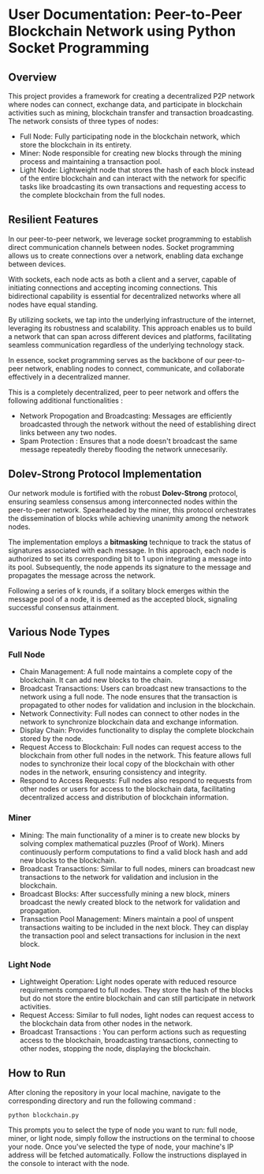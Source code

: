 # User Documentation: Peer-to-Peer Blockchain Network using Python Socket Programming

## Overview

This project provides a framework for creating a decentralized P2P network where nodes can connect, exchange data, and participate in blockchain activities such as mining, blockchain transfer and transaction broadcasting. The network consists of three types of nodes:

- Full Node: Fully participating node in the blockchain network, which store the blockchain in its entirety.
- Miner: Node responsible for creating new blocks through the mining process and maintaining a transaction pool.
- Light Node: Lightweight node that stores the hash of each block instead of the entire blockchain and can interact with the network for specific tasks like broadcasting its own transactions and requesting access to the complete blockchain from the full nodes.

## Resilient Features

In our peer-to-peer network, we leverage socket programming to establish direct communication channels between nodes. Socket programming allows us to create connections over a network, enabling data exchange between devices.

With sockets, each node acts as both a client and a server, capable of initiating connections and accepting incoming connections. This bidirectional capability is essential for decentralized networks where all nodes have equal standing.

By utilizing sockets, we tap into the underlying infrastructure of the internet, leveraging its robustness and scalability. This approach enables us to build a network that can span across different devices and platforms, facilitating seamless communication regardless of the underlying technology stack.

In essence, socket programming serves as the backbone of our peer-to-peer network, enabling nodes to connect, communicate, and collaborate effectively in a decentralized manner.

This is a completely decentralized, peer to peer network and offers the following additional functionalities :

- Network Propogation and Broadcasting: Messages are efficiently broadcasted through the network without the need of establishing direct links between any two nodes.
- Spam Protection : Ensures that a node doesn't broadcast the same message repeatedly thereby flooding the network unnecesarily.

## Dolev-Strong Protocol Implementation

Our network module is fortified with the robust **Dolev-Strong** protocol, ensuring seamless consensus among interconnected nodes within the peer-to-peer network. Spearheaded by the miner, this protocol orchestrates the dissemination of blocks while achieving unanimity among the network nodes.

The implementation employs a **bitmasking** technique to track the status of signatures associated with each message. In this approach, each node is authorized to set its corresponding bit to 1 upon integrating a message into its pool. Subsequently, the node appends its signature to the message and propagates the message across the network.

Following a series of k rounds, if a solitary block emerges within the message pool of a node, it is deemed as the accepted block, signaling successful consensus attainment.

## Various Node Types

### Full Node

- Chain Management: A full node maintains a complete copy of the blockchain. It can add new blocks to the chain.
- Broadcast Transactions: Users can broadcast new transactions to the network using a full node. The node ensures that the transaction is propagated to other nodes for validation and inclusion in the blockchain.
- Network Connectivity: Full nodes can connect to other nodes in the network to synchronize blockchain data and exchange information.
- Display Chain: Provides functionality to display the complete blockchain stored by the node.
- Request Access to Blockchain: Full nodes can request access to the blockchain from other full nodes in the network. This feature allows full nodes to synchronize their local copy of the blockchain with other nodes in the network, ensuring consistency and integrity.
- Respond to Access Requests: Full nodes also respond to requests from other nodes or users for access to the blockchain data, facilitating decentralized access and distribution of blockchain information.

### Miner

- Mining: The main functionality of a miner is to create new blocks by solving complex mathematical puzzles (Proof of Work). Miners continuously perform computations to find a valid block hash and add new blocks to the blockchain.
- Broadcast Transactions: Similar to full nodes, miners can broadcast new transactions to the network for validation and inclusion in the blockchain.
- Broadcast Blocks: After successfully mining a new block, miners broadcast the newly created block to the network for validation and propagation.
- Transaction Pool Management: Miners maintain a pool of unspent transactions waiting to be included in the next block. They can display the transaction pool and select transactions for inclusion in the next block.

### Light Node

- Lightweight Operation: Light nodes operate with reduced resource requirements compared to full nodes. They store the hash of the blocks but do not store the entire blockchain and can still participate in network activities.
- Request Access: Similar to full nodes, light nodes can request access to the blockchain data from other nodes in the network.
- Broadcast Transactions : You can perform actions such as requesting access to the blockchain, broadcasting transactions, connecting to other nodes, stopping the node, displaying the blockchain.

## How to Run

After cloning the repository in your local machine, navigate to the corresponding directory and run the following command :

    python blockchain.py

This prompts you to select the type of node you want to run: full node, miner, or light node, simply follow the instructions on the terminal to choose your node.
Once you've selected the type of node, your machine's IP address will be fetched automatically. Follow the instructions displayed in the console to interact with the node.
